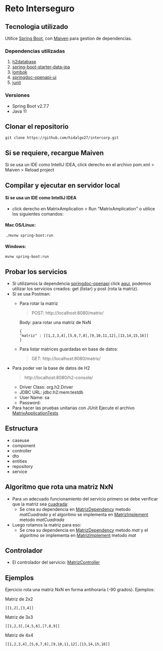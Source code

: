 # Reto Interseguro
## Tecnologia utilizado
Utilice [Spring Boot](https://spring.io/quickstart), con [Maiven](https://mvnrepository.com/) para gestion de dependencias.

### Dependencias utilizadas
1. [h2database](https://mvnrepository.com/artifact/com.h2database/h2/2.1.214)
2. [spring-boot-starter-data-jpa](https://mvnrepository.com/artifact/org.springframework.boot/spring-boot-starter-data-jpa/3.0.0)
3. [lombok](https://mvnrepository.com/artifact/org.projectlombok/lombok/1.18.24)
4. [springdoc-openapi-ui](https://springdoc.org/)
5. [junit](https://mvnrepository.com/artifact/junit/junit/4.13.2)

### Versiones
- Spring Boot v2.7.7
- Java 11

## Clonar el repositorio
```
git clone https://github.com/hidalgo27/intercorp.git
```

## Si se requiere, recargue Maiven
Si se usa un IDE como IntelliJ IDEA, click derecho en el archivo pom.xml > Maiven > Reload project

## Compilar y ejecutar en servidor local
#### Si se usa un IDE como IntelliJ IDEA
- click derecho en MatrixAmplication > Run "MatrixAmplication" o utilice los siguientes comandos:
#### Mac OS/Linux:
```
./mvnw spring-boot:run
```
#### Windows:
```
mvnw spring-boot:run
```
## Probar los servicios
- Si utilizamos la dependencia [springdoc-openapi](https://springdoc.org/) click [aquí](http://localhost:8080/swagger-ui/index.html), podemos utilizar los servicios creados: get (listar) y post (rota la matriz).
- Si se usa Postman:
    - Para rotar la matriz
      > POST: http://localhost:8080/matrix/

      Body: para rotar una matriz de NxN
        ```
        {
        "matriz" : [[1,2,3,4],[5,6,7,8],[9,10,11,12],[13,14,15,16]]
        }
        ```
    - Para listar matrices guardadas en base de datos:
      >GET: http://localhost:8080/matrix/
- Para poder ver la base de datos de H2
  >  http://localhost:8080/h2-console/
    - Driver Class: org.h2.Driver
    - JDBC URL: jdbc:h2:mem:testdb
    - User Name: sa
    - Password:
- Para hacer las pruebas unitarias con JUnit
  Ejecute el archivo [MatrixApplicationTests](https://github.com/hidalgo27/interseguro-matriz-back/blob/master/src/test/java/com/interseguro/matrix/MatrixApplicationTests.java)

## Estructura
- caseuse
- component
- controller
- dto
- entities
- repository
- service

## Algoritmo que rota una matriz NxN
- Para un adecuado funcionamiento del servicio primero se debe verificar que la matriz sea [cuadrada](https://economipedia.com/definiciones/matriz-cuadrada.html):
    - Se crea su dependencia en [MatrizDependency](https://github.com/hidalgo27/interseguro-matriz-back/blob/master/src/main/java/com/interseguro/matrix/component/MatrizDependency.java) metodo *matCuadrada* y el algoritmo se implementa en [MatrizImplement](https://github.com/hidalgo27/interseguro-matriz-back/blob/master/src/main/java/com/interseguro/matrix/component/MatrizImplement.java) metodo *matCuadrada*
- Luego rotamos la matriz para eso:
    - Se crea su dependencia en [MatrizDependency](https://github.com/hidalgo27/interseguro-matriz-back/blob/master/src/main/java/com/interseguro/matrix/component/MatrizDependency.java) metodo *mat* y el algoritmo se implementa en [MatrizImplement](https://github.com/hidalgo27/interseguro-matriz-back/blob/master/src/main/java/com/interseguro/matrix/component/MatrizImplement.java) metodo *mat*

## Controlador
- El controlador del servicio: [MatrizController](https://github.com/hidalgo27/interseguro-matriz-back/blob/master/src/main/java/com/interseguro/matrix/controller/MatrizController.java)


## Ejemplos
Ejercicio rota una matriz NxN en forma antihoraria (-90 grados). Ejemplos:

Matriz de 2x2
```
[[1,2],[3,4]]
```
Matriz de 3x3
```
[[1,2,3],[4,5,6],[7,8,9]]
```
Matriz de 4x4
```
[[1,2,3,4],[5,6,7,8],[9,10,11,12],[13,14,15,16]]
